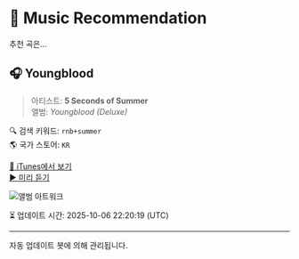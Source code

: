 
# 🎵 Music Recommendation

추천 곡은...

## 🎧 Youngblood  
> 아티스트: **5 Seconds of Summer**  
> 앨범: _Youngblood (Deluxe)_  

🔍 검색 키워드: `rnb+summer`  
🌎 국가 스토어: `KR`

[🔗 iTunes에서 보기](https://music.apple.com/kr/album/youngblood/1369109074?i=1369109322&uo=4)  
[▶️ 미리 듣기](https://audio-ssl.itunes.apple.com/itunes-assets/AudioPreview122/v4/e5/82/f2/e582f218-0fb9-766c-1057-034f0223535b/mzaf_13855453350581360731.plus.aac.p.m4a)

![앨범 아트워크](https://is1-ssl.mzstatic.com/image/thumb/Music126/v4/dc/98/51/dc9851bd-9521-6fcb-c4b7-499f23b05498/18UMGIM09114.rgb.jpg/100x100bb.jpg)

⏳ 업데이트 시간: 2025-10-06 22:20:19 (UTC)

---
자동 업데이트 봇에 의해 관리됩니다.
